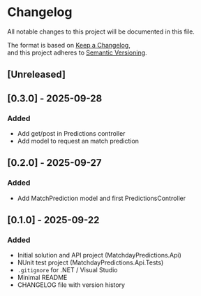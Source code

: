 # Changelog
All notable changes to this project will be documented in this file.

The format is based on [Keep a Changelog](https://keepachangelog.com/en/1.1.0/),  
and this project adheres to [Semantic Versioning](https://semver.org/).

## [Unreleased]

## [0.3.0] - 2025-09-28
### Added
- Add get/post in Predictions controller
- Add model to request an match prediction

## [0.2.0] - 2025-09-27
### Added
- Add MatchPrediction model and first PredictionsController

## [0.1.0] - 2025-09-22
### Added
- Initial solution and API project (MatchdayPredictions.Api)
- NUnit test project (MatchdayPredictions.Api.Tests)
- `.gitignore` for .NET / Visual Studio
- Minimal README
- CHANGELOG file with version history